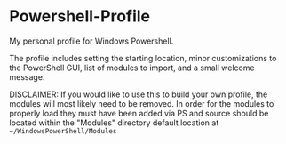 # Powershell-Profile
My personal profile for Windows Powershell.

The profile includes setting the starting location, minor customizations to the PowerShell GUI, list of modules to import, and a small welcome message.

DISCLAIMER:
If you would like to use this to build your own profile, the modules will most likely need to be removed. In order for the modules to properly load they must have been added via PS and source should be located within the "Modules" directory default location at `~/WindowsPowerShell/Modules`
